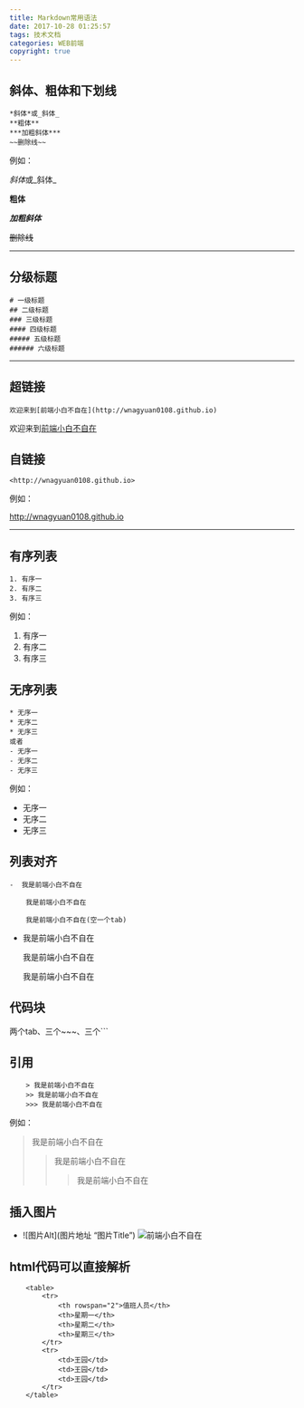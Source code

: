 ```yaml
---
title: Markdown常用语法
date: 2017-10-28 01:25:57
tags: 技术文档
categories: WEB前端
copyright: true
---
```

## 斜体、粗体和下划线
~~~
*斜体*或_斜体_
**粗体**
***加粗斜体***
~~删除线~~
~~~
<!-- more -->
例如：

*斜体*或_斜体_

**粗体**

***加粗斜体***

~~删除线~~
***

## 分级标题
~~~
# 一级标题
## 二级标题
### 三级标题
#### 四级标题
##### 五级标题
###### 六级标题
~~~
---
## 超链接
~~~
欢迎来到[前端小白不自在](http://wnagyuan0108.github.io)
~~~
欢迎来到[前端小白不自在](http://wnagyuan0108.github.io)

## 自链接
~~~
<http://wnagyuan0108.github.io>
~~~
例如：

<http://wnagyuan0108.github.io>

---

## 有序列表
~~~
1. 有序一
2. 有序二
3. 有序三
~~~
例如：
1. 有序一
2. 有序二
3. 有序三

## 无序列表
~~~
* 无序一
* 无序二
* 无序三
或者
- 无序一
- 无序二
- 无序三
~~~
例如：
* 无序一
* 无序二
* 无序三

## 列表对齐
~~~
-  我是前端小白不自在

    我是前端小白不自在
    
    我是前端小白不自在(空一个tab)
~~~
- 我是前端小白不自在

    我是前端小白不自在

    我是前端小白不自在

## 代码块
两个tab、三个~~~、三个```

## 引用
        > 我是前端小白不自在
        >> 我是前端小白不自在
        >>> 我是前端小白不自在
例如：
> 我是前端小白不自在
>> 我是前端小白不自在
>>> 我是前端小白不自在

## 插入图片
- ![图片Alt](图片地址 “图片Title”)
        ![前端小白不自在](https://ss0.baidu.com/73x1bjeh1BF3odCf/it/u=78676840,294168160&fm=85&s=A3F3CB26F0CEACBC7447D3010300B0CD "markdown")

## html代码可以直接解析
        <table>
            <tr>
                <th rowspan="2">值班人员</th>
                <th>星期一</th>
                <th>星期二</th>
                <th>星期三</th>
            </tr>
            <tr>
                <td>王园</td>
                <td>王园</td>
                <td>王园</td>
            </tr>
        </table>